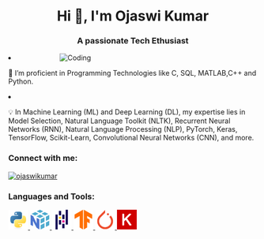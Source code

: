 <h1 align="center">Hi 👋, I'm Ojaswi Kumar</h1>
<h3 align="center">A passionate Tech Ethusiast</h3>
<img align="right" alt="Coding" width="400" 
- 🔭 I’m currently working on various Data Science projects focusing on Python with NumPy and Pandas, PySpark, and Power BI.

- 🌱 I’m proficient in Programming Technologies like C, SQL, MATLAB,C++ and Python.

- 💡 In Machine Learning (ML) and Deep Learning (DL), my expertise lies in Model Selection, Natural Language Toolkit (NLTK), Recurrent Neural Networks (RNN), Natural Language Processing (NLP), PyTorch, Keras, TensorFlow, Scikit-Learn, Convolutional Neural Networks (CNN), and more.

<h3 align="left">Connect with me:</h3>
<p align="left">
<a href="https://www.linkedin.com/in/ojaswi-kumar-838422240/" target="blank"><img align="center" src="https://raw.githubusercontent.com/rahuldkjain/github-profile-readme-generator/master/src/images/icons/Social/linked-in-alt.svg" alt="ojaswikumar" height="30" width="40" /></a>

</p>

<h3 align="left">Languages and Tools:</h3>
<p align="left"> 
<a href="https://www.python.org" target="_blank" rel="noreferrer"> <img src="https://raw.githubusercontent.com/devicons/devicon/master/icons/python/python-original.svg" alt="python" width="40" height="40"/> </a> 
<a href="https://numpy.org/" target="_blank" rel="noreferrer"> <img src="https://raw.githubusercontent.com/devicons/devicon/master/icons/numpy/numpy-original.svg" alt="numpy" width="40" height="40"/> </a> 
<a href="https://pandas.pydata.org/" target="_blank" rel="noreferrer"> <img src="https://raw.githubusercontent.com/devicons/devicon/master/icons/pandas/pandas-original.svg" alt="pandas" width="40" height="40"/> </a>
<a href="https://www.tensorflow.org/" target="_blank" rel="noreferrer"> <img src="https://raw.githubusercontent.com/devicons/devicon/master/icons/tensorflow/tensorflow-original.svg" alt="tensorflow" width="40" height="40"/> </a>
<a href="https://pytorch.org/" target="_blank" rel="noreferrer"> <img src="https://raw.githubusercontent.com/devicons/devicon/master/icons/pytorch/pytorch-original.svg" alt="pytorch" width="40" height="40"/> </a>
<a href="https://keras.io/" target="_blank" rel="noreferrer"> <img src="https://raw.githubusercontent.com/devicons/devicon/master/icons/keras/keras-original.svg" alt="keras" width="40" height="40"/> </a>

